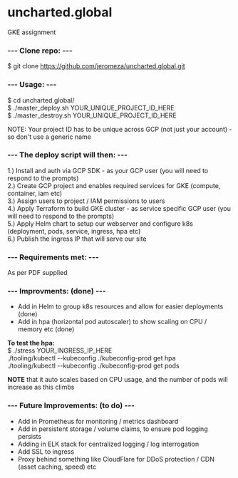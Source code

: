 # uncharted.global
GKE assignment

### **--- Clone repo: ---**  
$ git clone https://github.com/jeromeza/uncharted.global.git   
  
### **--- Usage: ---**       
$ cd uncharted.global/   
$ ./master_deploy.sh YOUR_UNIQUE_PROJECT_ID_HERE   
$ ./master_destroy.sh YOUR_UNIQUE_PROJECT_ID_HERE   
  
NOTE: Your project ID has to be unique across GCP (not just your account) - so don't use a generic name  
  
### **--- The deploy script will then: ---**      
1.) Install and auth via GCP SDK - as your GCP user (you will need to respond to the prompts)  
2.) Create GCP project and enables required services for GKE (compute, container, iam etc)  
3.) Assign users to project / IAM permissions to users   
4.) Apply Terraform to build GKE cluster - as service specific GCP user (you will need to respond to the prompts)  
5.) Apply Helm chart to setup our webserver and configure k8s (deployment, pods, service, ingress, hpa etc)  
6.) Publish the ingress IP that will serve our site  

### **--- Requirements met: ---**     
As per PDF supplied

### **--- Improvments: (done) ---**       
- Add in Helm to group k8s resources and allow for easier deployments (done)
- Add in hpa (horizontal pod autoscaler) to show scaling on CPU / memory etc (done)

**To test the hpa:**  
$ ./stress YOUR_INGRESS_IP_HERE  
./tooling/kubectl --kubeconfig ./kubeconfig-prod get hpa  
./tooling/kubectl --kubeconfig ./kubeconfig-prod get pods  

**NOTE** that it auto scales based on CPU usage, and the number of pods will increase as this climbs

### **--- Future Improvements: (to do) ---**    
- Add in Prometheus for monitoring / metrics dashboard
- Add in persistent storage / volume claims, to ensure pod logging persists
- Adding in ELK stack for centralized logging / log interrogation
- Add SSL to ingress
- Proxy behind something like CloudFlare for DDoS protection / CDN (asset caching, speed) etc
